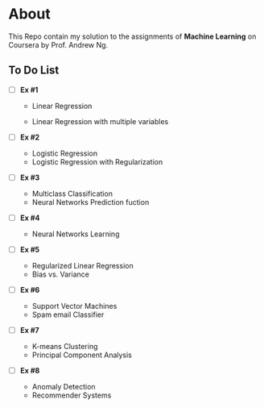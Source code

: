 # About
This Repo contain my solution to the assignments of **Machine Learning** on Coursera by Prof. Andrew Ng.
## To Do List

- [ ] **Ex #1**

  - Linear Regression

  - Linear Regression with multiple variables

- [ ] **Ex #2**

  - Logistic Regression
  - Logistic Regression with Regularization

- [ ] **Ex #3**

  - Multiclass Classification
  - Neural Networks Prediction fuction

- [ ] **Ex #4**

  - Neural Networks Learning

- [ ] **Ex #5**

  - Regularized Linear Regression
  - Bias vs. Variance

- [ ] **Ex #6**

  - Support Vector Machines
  - Spam email Classifier

- [ ] **Ex #7**

  - K-means Clustering
  - Principal Component Analysis

- [ ] **Ex #8**

  - Anomaly Detection
  - Recommender Systems

